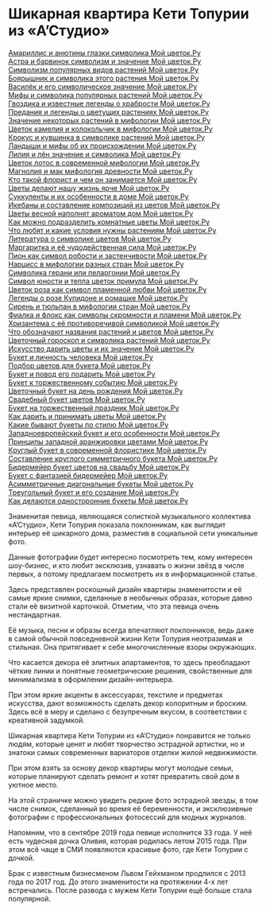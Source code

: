 <h1>Шикарная квартира Кети Топурии из «А’Студио»</h1>
<p>
<a href="http://www.ma-fleur.ru/index.php?page=560">Амариллис и анютины глазки символика Мой цветок.Ру</a><br>
<a href="http://www.ma-fleur.ru/index.php?page=561">Астра и барвинок символизм и значение Мой цветок.Ру</a><br>
<a href="http://www.ma-fleur.ru/index.php?page=562">Символизм популярных видов растений Мой цветок.Ру</a><br>
<a href="http://www.ma-fleur.ru/index.php?page=563">Боярышник и символика этого растения Мой цветок.Ру</a><br>
<a href="http://www.ma-fleur.ru/index.php?page=564">Василёк и его символическое значение Мой цветок.Ру</a><br>
<a href="http://www.ma-fleur.ru/index.php?page=565">Мифы и символика популярных растений Мой цветок.Ру</a><br>
<a href="http://www.ma-fleur.ru/index.php?page=566">Гвоздика и известные легенды о храбрости Мой цветок.Ру</a><br>
<a href="http://www.ma-fleur.ru/index.php?page=567">Предания и легенды о цветущих растениях Мой цветок.Ру</a><br>
<a href="http://www.ma-fleur.ru/index.php?page=568">Значение некоторых растений в мифологии Мой цветок.Ру</a><br>
<a href="http://www.ma-fleur.ru/index.php?page=569">Цветок камелия и колокольчик в мифологии Мой цветок.Ру</a><br>
<a href="http://www.ma-fleur.ru/index.php?page=570">Крокус и кувшинка в символике растений Мой цветок.Ру</a><br>
<a href="http://www.ma-fleur.ru/index.php?page=571">Ландыши и мифы об их происхождении Мой цветок.Ру</a><br>
<a href="http://www.ma-fleur.ru/index.php?page=572">Лилия и лён значение и символика Мой цветок.Ру</a><br>
<a href="http://www.ma-fleur.ru/index.php?page=573">Цветок лотос в современной мифологии Мой цветок.Ру</a><br>
<a href="http://www.ma-fleur.ru/index.php?page=574">Магнолия и мак мифология древности Мой цветок.Ру</a><br>
<a href="http://www.ma-fleur.ru/index.php?page=575">Кто такой флорист и чем он занимается Мой цветок.Ру</a><br>
<a href="http://www.ma-fleur.ru/index.php?page=576">Цветы делают нашу жизнь ярче Мой цветок.Ру</a><br>
<a href="http://www.ma-fleur.ru/index.php?page=577">Суккуленты и их особенности в доме Мой цветок.Ру</a><br>
<a href="http://www.ma-fleur.ru/index.php?page=578">Икебаны и составление композиций из цветов Мой цветок.Ру</a><br>
<a href="http://www.ma-fleur.ru/index.php?page=579">Цветы весной наполнят ароматом дом Мой цветок.Ру</a><br>
<a href="http://www.ma-fleur.ru/index.php?page=580">Как можно подразделить комнатные цветы Мой цветок.Ру</a><br>
<a href="http://www.ma-fleur.ru/index.php?page=581">Что любят и какие условия нужны растениям Мой цветок.Ру</a><br>
<a href="http://www.ma-fleur.ru/index.php?page=582">Литература о символике цветов Мой цветок.Ру</a><br>
<a href="http://www.ma-fleur.ru/index.php?page=583">Маргаритка и её чудодейственная сила Мой цветок.Ру</a><br>
<a href="http://www.ma-fleur.ru/index.php?page=584">Пион как символ робости и застенчивости Мой цветок.Ру</a><br>
<a href="http://www.ma-fleur.ru/index.php?page=585">Нарцисс в мифологии разных стран Мой цветок.Ру</a><br>
<a href="http://www.ma-fleur.ru/index.php?page=586">Символика герани или пеларгонии Мой цветок.Ру</a><br>
<a href="http://www.ma-fleur.ru/index.php?page=587">Символ юности и тепла цветок примула Мой цветок.Ру</a><br>
<a href="http://www.ma-fleur.ru/index.php?page=588">Цветок роза как символ пламенной любви Мой цветок.Ру</a><br>
<a href="http://www.ma-fleur.ru/index.php?page=589">Легенды о розе Купидоне и ромашке Мой цветок.Ру</a><br>
<a href="http://www.ma-fleur.ru/index.php?page=590">Сирень и тюльпан в мифологии стран Мой цветок.Ру</a><br>
<a href="http://www.ma-fleur.ru/index.php?page=591">Фиалка и флокс как символы скромности и пламени Мой цветок.Ру</a><br>
<a href="http://www.ma-fleur.ru/index.php?page=592">Хризантема с её противоречивой символикой Мой цветок.Ру</a><br>
<a href="http://www.ma-fleur.ru/index.php?page=593">Что обозначают названия растений и цветов Мой цветок.Ру</a><br>
<a href="http://www.ma-fleur.ru/index.php?page=594">Цветочный гороскоп и символика растений Мой цветок.Ру</a><br>
<a href="http://www.ma-fleur.ru/index.php?page=595">Искусство дарить цветы и их значение Мой цветок.Ру</a><br>
<a href="http://www.ma-fleur.ru/index.php?page=596">Букет и личность человека Мой цветок.Ру</a><br>
<a href="http://www.ma-fleur.ru/index.php?page=597">Подбор цветов для букета Мой цветок.Ру</a><br>
<a href="http://www.ma-fleur.ru/index.php?page=598">Букет и повод его подарить Мой цветок.Ру</a><br>
<a href="http://www.ma-fleur.ru/index.php?page=599">Букет к торжественному событию Мой цветок.Ру</a><br>
<a href="http://www.ma-fleur.ru/index.php?page=600">Цветочный букет на день рождения Мой цветок.Ру</a><br>
<a href="http://www.ma-fleur.ru/index.php?page=601">Свадебный букет цветов Мой цветок.Ру</a><br>
<a href="http://www.ma-fleur.ru/index.php?page=602">Букет на торжественный праздник Мой цветок.Ру</a><br>
<a href="http://www.ma-fleur.ru/index.php?page=603">Как дарить и принимать цветы Мой цветок.Ру</a><br>
<a href="http://www.ma-fleur.ru/index.php?page=604">Какие бывают букеты по стилю Мой цветок.Ру</a><br>
<a href="http://www.ma-fleur.ru/index.php?page=605">Западноевропейский букет и его особенности Мой цветок.Ру</a><br>
<a href="http://www.ma-fleur.ru/index.php?page=606">Принципы западной аранжировки цветами Мой цветок.Ру</a><br>
<a href="http://www.ma-fleur.ru/index.php?page=607">Круглый букет в современной флористике Мой цветок.Ру</a><br>
<a href="http://www.ma-fleur.ru/index.php?page=608">Составление круглого симметричного букета Мой цветок.Ру</a><br>
<a href="http://www.ma-fleur.ru/index.php?page=609">Бидермейер букет цветов на свадьбу Мой цветок.Ру</a><br>
<a href="http://www.ma-fleur.ru/index.php?page=610">Букет с фантазией бидермейер Мой цветок.Ру</a><br>
<a href="http://www.ma-fleur.ru/index.php?page=611">Асимметричные диагональные букеты Мой цветок.Ру</a><br>
<a href="http://www.ma-fleur.ru/index.php?page=612">Треугольный букет и его создание Мой цветок.Ру</a><br>
<a href="http://www.ma-fleur.ru/index.php?page=613">Как делаются односторонние букеты Мой цветок.Ру</a><br>
</p>
<p>Знаменитая певица, являющаяся солисткой музыкального коллектива «А’Студио», Кети Топурия показала поклонникам, как выглядит интерьер её шикарного дома, разместив в социальной сети уникальные фото.</p>
<p>Данные фотографии будет интересно посмотреть тем, кому интересен шоу-бизнес, и кто любит эксклюзив, узнавать о жизни звёзд в числе первых, а потому предлагаем посмотреть их в информационной статье.</p>
<p>Здесь представлен роскошный дизайн квартиры знаменитости и её самые яркие снимки, сделанные в необычных образах, которые давно стали её визитной карточкой. Отметим, что эта певица очень нестандартная.</p>
<p>Её музыка, песни и образы всегда впечатляют поклонников, ведь даже в самой обычной повседневной жизни Кети Топурия неотразимая и стильная. Она притягивает к себе многочисленные взоры окружающих.</p>
<p>Что касается декора её элитных апартаментов, то здесь преобладают чёткие линии и понятные геометрические решения, свойственные для минимализма в оформлении дизайн-интерьера.</p>
<p>При этом яркие акценты в аксессуарах, текстиле и предметах искусства, дают возможность сделать декор колоритным и броским. Здесь всё в меру и сделано с безупречным вкусом, в соответствии с креативной задумкой.</p>
<p>Шикарная квартира Кети Топурии из «А’Студио» понравится не только людям, которые ценят и любят творчество эстрадной артистки, но и знатоки самых современных вариаторов отделки жилой недвижимости.</p>
<p>При этом взять за основу декор квартиры могут молодые семьи, которые планируют сделать ремонт и хотят превратить свой дом в уютное место.</p>
<p>На этой страничке можно увидеть редкие фото эстрадной звезды, в том числе снимок, сделанный во время её беременности, и эксклюзивные фотографии с профессиональных фотосессий для модных журналов.</p>
<p>Напомним, что в сентябре 2019 года певице исполнится 33 года. У неё есть чудесная дочка Оливия, которая родилась летом 2015 года. При этом всё чаще в СМИ появляются красивые фото, где Кети Топурии с дочкой.</p>
<p>Брак с известным бизнесменом Львом Гейхманом продлился с 2013 года по 2017 год. До этого знаменитости на протяжении 4-х лет встречались. После развода с мужем Кети Топурии ещё больше стала популярной.</p>
